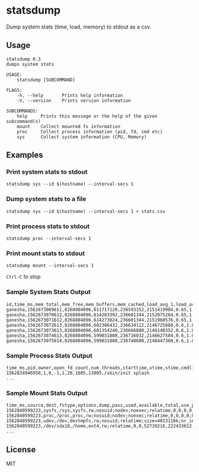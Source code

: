 # statsdump

Dump system stats (time, load, memory) to stdout as a csv.

## Usage

```
statsdump 0.3
dumps system stats

USAGE:
    statsdump [SUBCOMMAND]

FLAGS:
    -h, --help       Prints help information
    -V, --version    Prints version information

SUBCOMMANDS:
    help     Prints this message or the help of the given subcommand(s)
    mount    Collect mounted fs information
    proc     Collect process information (pid, fd, cmd etc)
    sys      Collect system information (CPU, Memory)

```

## Examples

### Print system stats to stdout

```
statsdump sys --id $(hostname) --interval-secs 1
```

### Dump system stats to a file

```
statsdump sys --id $(hostname) --interval-secs 1 > stats.csv
```

### Print process stats to stdout

```
statsdump proc --interval-secs 1

```

### Print mount stats to stdout

```
statsdump mount --interval-secs 1

```

`Ctrl-C` to stop

### Sample System Stats Output

```csv
id,time_ms,mem_total,mem_free,mem_buffers,mem_cached,load_avg_1,load_avg_5,load_avg_15
ganesha,1562673069611,8268804096,611717120,236593152,2151419904,0.65,1.05,0.84
ganesha,1562673070612,8268804096,614203392,236601344,2152075264,0.65,1.05,0.84
ganesha,1562673071612,8268804096,614273024,236601344,2151960576,0.65,1.05,0.84
ganesha,1562673072613,8268804096,602386432,236634112,2146725888,0.6,1.04,0.83
ganesha,1562673073613,8268804096,601354240,236666880,2146148352,0.6,1.04,0.83
ganesha,1562673074613,8268804096,599031808,236716032,2146627584,0.6,1.04,0.83
ganesha,1562673075614,8268804096,599031808,236740608,2146447360,0.6,1.04,0.83
```

### Sample Process Stats Output

```csv
time_ms,pid,owner,open_fd_count,num_threads,starttime,utime,stime,cmdline
1562834946950,1,0,-1,1,20,1605,13005,/sbin/init splash
...
```

### Sample Mount Stats Output

```csv
time_ms,source,dest,fstype,options,dump,pass,used,available,total,use_pc
1562840599223,sysfs,/sys,sysfs,rw;nosuid;nodev;noexec;relatime,0,0,0,0,0,0
1562840599223,proc,/proc,proc,rw;nosuid;nodev;noexec;relatime,0,0,0,0,0,0
1562840599223,udev,/dev,devtmpfs,rw;nosuid;relatime;size=4013116k;nr_inodes=1003279;mode=755,0,0
1562840599223,/dev/sda10,/home,ext4,rw;relatime,0,0,52739216,222433612,289972288,19
...
```

## License

MIT

